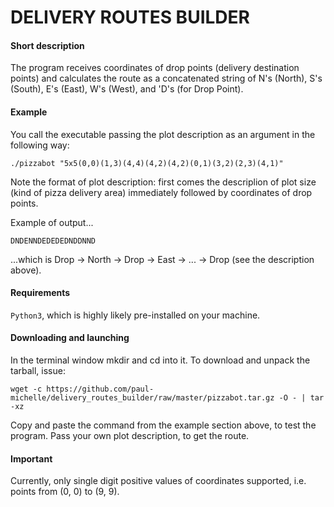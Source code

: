 # DELIVERY ROUTES BUILDER
#### Short description
The program receives coordinates of drop points (delivery destination points) and calculates the route 
as a concatenated string of N's (North), S's (South), E's (East), W's (West), and 'D's (for Drop Point).

#### Example
You call the executable passing the plot description as an argument in the
following way:
```
./pizzabot "5x5(0,0)(1,3)(4,4)(4,2)(4,2)(0,1)(3,2)(2,3)(4,1)"
```
Note the format of plot description: first comes the descriplion of plot size
(kind of pizza delivery area) immediately followed by coordinates of drop points.

Example of output...
```
DNDENNDEDEDEDNDDNND
```
...which is Drop -> North -> Drop -> East -> ... -> Drop (see the description above).

#### Requirements
`Python3`, which is highly likely pre-installed on your machine.

#### Downloading and launching
In the terminal window mkdir and cd into it.
To download and unpack the tarball, issue:
```
wget -c https://github.com/paul-michelle/delivery_routes_builder/raw/master/pizzabot.tar.gz -O - | tar -xz
```
Copy and paste the command from the example section above, to test the program.
Pass your own plot description, to get the route.

#### Important
Currently, only single digit positive values of coordinates supported, i.e.
points from (0, 0) to (9, 9).